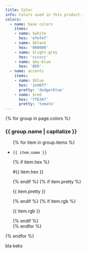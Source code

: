 ```yaml
---
title: Color
info: Colors used in this product.
colors:
  - name: base colors
    items:
    - name: $white
      hex: 'efefef'
    - name: $black
      hex: '000000'
    - name: $light-grey
      hex: 'cccccc'
    - name: $my-blue
      hex: '069'  
  - name: accents
    items:
    - name: $blue
      hex: '1e90ff'  
      pretty: 'dodgerblue'
    - name: $red
      hex: 'ff6347'  
      pretty: 'tomato'  
---
```


<section class="sg-branding">
  {% for group in page.colors %}
  <div>
    <h3>{{ group.name | capitalize }}</h3>
    <ul class="color-set">
    {% for item in group.items %}
      <li>
        <div style="background:#{{ item.hex }}"></div>
        <p><code>{{ item.name }}</code></p>
        {% if item.hex %}<p>#{{ item.hex }}</p>{% endif %}
        {% if item.pretty %}<p>{{ item.pretty }}</p>{% endif %}
        {% if item.rgb %}<p>{{ item.rgb }}</p>{% endif %}
      </li>
    {% endfor %}
    </ul>
  </div>
  {% endfor %}
</section>

<section>
  <p>bla keks</p>
</section>
